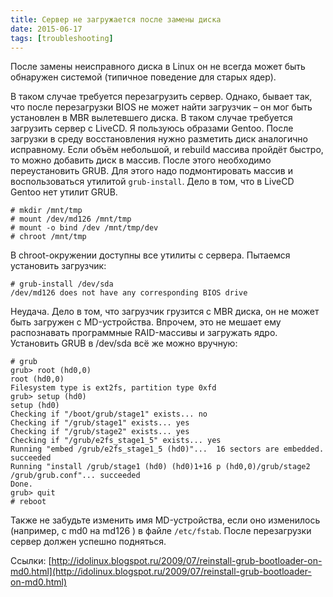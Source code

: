 ```yaml
---
title: Сервер не загружается после замены диска
date: 2015-06-17
tags: [troubleshooting]
---
```

После замены неисправного диска в Linux он не всегда может быть обнаружен системой (типичное поведение для старых ядер).

В таком случае требуется перезагрузить сервер. Однако, бывает так, что после перезагрузки BIOS не может найти загрузчик – он мог быть установлен в MBR вылетевшего диска.
В таком случае требуется загрузить сервер с LiveCD. Я пользуюсь образами Gentoo. После загрузки в среду восстановления нужно разметить диск аналогично исправному. Если объём небольшой, и rebuild массива пройдёт быстро, то можно добавить диск в массив. После этого необходимо переустановить GRUB. Для этого надо подмонтировать массив и воспользоваться утилитой `grub-install`. Дело в том, что в LiveCD Gentoo нет утилит GRUB.

```
# mkdir /mnt/tmp
# mount /dev/md126 /mnt/tmp
# mount -o bind /dev /mnt/tmp/dev
# chroot /mnt/tmp
```

В chroot-окружении доступны все утилиты с сервера. Пытаемся установить загрузчик:

```
# grub-install /dev/sda
/dev/md126 does not have any corresponding BIOS drive
```

Неудача. Дело в том, что загрузчик грузится с MBR диска, он не может быть загружен с MD-устройства. Впрочем, это не мешает ему распознавать программные RAID-массивы и загружать ядро. Установить GRUB в /dev/sda всё же можно вручную:

```
# grub
grub> root (hd0,0)        
root (hd0,0)
Filesystem type is ext2fs, partition type 0xfd
grub> setup (hd0)
setup (hd0)
Checking if "/boot/grub/stage1" exists... no
Checking if "/grub/stage1" exists... yes
Checking if "/grub/stage2" exists... yes
Checking if "/grub/e2fs_stage1_5" exists... yes
Running "embed /grub/e2fs_stage1_5 (hd0)"...  16 sectors are embedded.
succeeded
Running "install /grub/stage1 (hd0) (hd0)1+16 p (hd0,0)/grub/stage2 /grub/grub.conf"... succeeded
Done.
grub> quit
# reboot
```

Также не забудьте изменить имя MD-устройства, если оно изменилось (например, с md0 на md126 ) в файле `/etc/fstab`. После перезагрузки сервер должен успешно подняться.

Ссылки:
[http://idolinux.blogspot.ru/2009/07/reinstall-grub-bootloader-on-md0.html](http://idolinux.blogspot.ru/2009/07/reinstall-grub-bootloader-on-md0.html)
